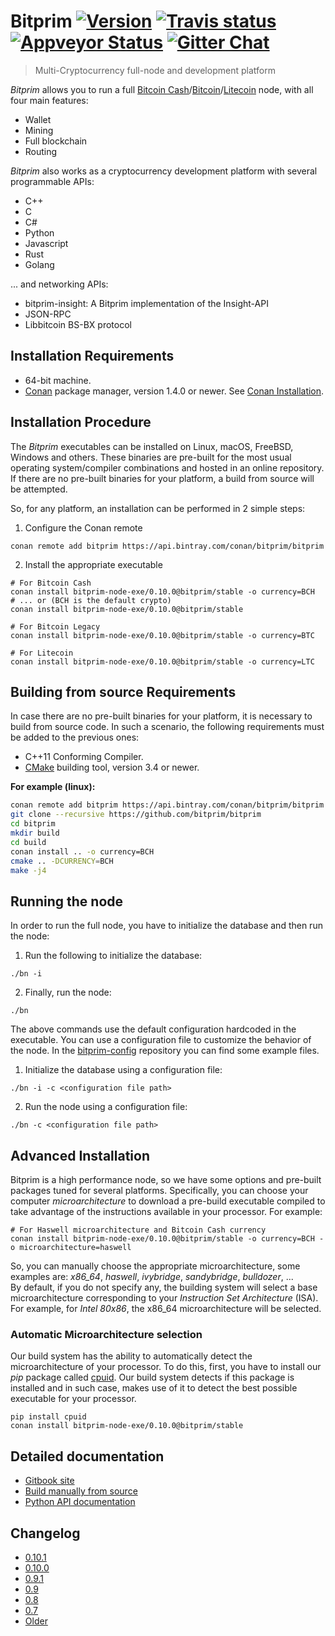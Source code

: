 # Bitprim <a target="_blank" href="http://semver.org">![Version][badge.version]</a> <a target="_blank" href="https://travis-ci.org/bitprim/bitprim-node-exe">![Travis status][badge.Travis]</a> [![Appveyor Status](https://ci.appveyor.com/api/projects/status/github/bitprim/bitprim-node-exe?svg=true&branch=master)](https://ci.appveyor.com/projects/bitprim/bitprim-node-exe) <a target="_blank" href="https://gitter.im/bitprim/Lobby">![Gitter Chat][badge.Gitter]</a>

> Multi-Cryptocurrency full-node and development platform

*Bitprim* allows you to run a full [Bitcoin Cash](https://www.bitcoincash.org/)/[Bitcoin](https://bitcoin.org/)/[Litecoin](https://litecoin.org/) node,
with all four main features:
  * Wallet
  * Mining
  * Full blockchain
  * Routing

*Bitprim* also works as a cryptocurrency development platform with several programmable APIs:
  * C++
  * C
  * C#
  * Python
  * Javascript
  * Rust
  * Golang

... and networking APIs: 
  * bitprim-insight: A Bitprim implementation of the Insight-API
  * JSON-RPC
  * Libbitcoin BS-BX protocol

## Installation Requirements

- 64-bit machine.
- [Conan](https://www.conan.io/) package manager, version 1.4.0 or newer. See [Conan Installation](http://docs.conan.io/en/latest/installation.html#install-with-pip-recommended).

## Installation Procedure

The *Bitprim* executables can be installed on Linux, macOS, FreeBSD, Windows and others. These binaries are pre-built for the most usual operating system/compiler combinations and hosted in an online repository. If there are no pre-built binaries for your platform, a build from source will be attempted.

So, for any platform, an installation can be performed in 2 simple steps:

1. Configure the Conan remote
```
conan remote add bitprim https://api.bintray.com/conan/bitprim/bitprim
```

2. Install the appropriate executable

```
# For Bitcoin Cash
conan install bitprim-node-exe/0.10.0@bitprim/stable -o currency=BCH 
# ... or (BCH is the default crypto)
conan install bitprim-node-exe/0.10.0@bitprim/stable 

# For Bitcoin Legacy
conan install bitprim-node-exe/0.10.0@bitprim/stable -o currency=BTC

# For Litecoin
conan install bitprim-node-exe/0.10.0@bitprim/stable -o currency=LTC
```

## Building from source Requirements

In case there are no pre-built binaries for your platform, it is necessary to build from source code. In such a scenario, the following requirements must be added to the previous ones:

- C++11 Conforming Compiler.
- [CMake](https://cmake.org/) building tool, version 3.4 or newer.

**For example (linux):**
```sh
conan remote add bitprim https://api.bintray.com/conan/bitprim/bitprim
git clone --recursive https://github.com/bitprim/bitprim
cd bitprim
mkdir build
cd build
conan install .. -o currency=BCH
cmake .. -DCURRENCY=BCH
make -j4
```

## Running the node

In order to run the full node, you have to initialize the database and then run the node:

1. Run the following to initialize the database:

```./bn -i```

2. Finally, run the node:

```./bn```

The above commands use the default configuration hardcoded in the executable. You can use a configuration file to customize the behavior of the node. In the [bitprim-config](https://github.com/bitprim/bitprim-config) repository you can find some example files.

1. Initialize the database using a configuration file:

```./bn -i -c <configuration file path>```

2. Run the node using a configuration file:

```./bn -c <configuration file path>```

## Advanced Installation

Bitprim is a high performance node, so we have some options and pre-built packages tuned for several platforms.
Specifically, you can choose your computer _microarchitecture_ to download a pre-build executable compiled to take advantage of the instructions available in your processor. For example:

```
# For Haswell microarchitecture and Bitcoin Cash currency
conan install bitprim-node-exe/0.10.0@bitprim/stable -o currency=BCH -o microarchitecture=haswell 
```
So, you can manually choose the appropriate microarchitecture, some examples are: _x86_64_, _haswell_, _ivybridge_, _sandybridge_, _bulldozer_, ...  
By default, if you do not specify any, the building system will select a base microarchitecture corresponding to your _Instruction Set Architecture_ (ISA). For example, for _Intel 80x86_, the x86_64 microarchitecture will be selected.

### Automatic Microarchitecture selection

Our build system has the ability to automatically detect the microarchitecture of your processor. To do this, first, you have to install our _pip_ package called [cpuid](https://pypi.python.org/pypi/cpuid). Our build system detects if this package is installed and in such case, makes use of it to detect the best possible executable for your processor.

```
pip install cpuid
conan install bitprim-node-exe/0.10.0@bitprim/stable 
```

## Detailed documentation

* [Gitbook site](https://www.bitprim.org/)
* [Build manually from source](https://www.bitprim.org/installation.html)
* [Python API documentation](https://www.bitprim.org/python-interface/details.html)

## Changelog

* [0.10.1](https://github.com/bitprim/bitprim/blob/master/doc/release-notes/release-notes.md#version-0101)
* [0.10.0](https://github.com/bitprim/bitprim/blob/master/doc/release-notes/release-notes.md#version-0100)
* [0.9.1](https://github.com/bitprim/bitprim/blob/master/doc/release-notes/release-notes.md#version-091)
* [0.9](https://github.com/bitprim/bitprim/blob/master/doc/release-notes/release-notes.md#version-090)
* [0.8](https://github.com/bitprim/bitprim/blob/master/doc/release-notes/release-notes.md#version-080)
* [0.7](https://github.com/bitprim/bitprim/blob/master/doc/release-notes/release-notes.md#version-070)
* [Older](https://github.com/bitprim/bitprim/blob/master/doc/release-notes/release-notes.md)


<!-- Links -->
[badge.Appveyor]: https://ci.appveyor.com/api/projects/status/github/bitprim/bitprim-node-exe?svg=true&branch=dev
[badge.Gitter]: https://img.shields.io/badge/gitter-join%20chat-blue.svg
[badge.Travis]: https://travis-ci.org/bitprim/bitprim-node-exe.svg?branch=master
[badge.version]: https://badge.fury.io/gh/bitprim%2Fbitprim-node-exe.svg